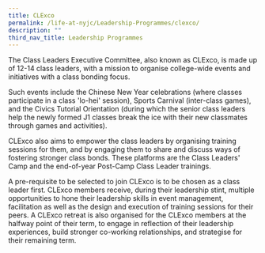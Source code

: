 ```yaml
---
title: CLExco
permalink: /life-at-nyjc/Leadership-Programmes/clexco/
description: ""
third_nav_title: Leadership Programmes
---
```

The Class Leaders Executive Committee, also known as CLExco, is made up of 12-14 class leaders, with a mission to organise college-wide events and initiatives with a class bonding focus.

Such events include the Chinese New Year celebrations (where classes participate in a class 'lo-hei' session), Sports Carnival (inter-class games), and the Civics Tutorial Orientation (during which the senior class leaders help the newly formed J1 classes break the ice with their new classmates through games and activities).

CLExco also aims to empower the class leaders by organising training sessions for them, and by engaging them to share and discuss ways of fostering stronger class bonds. These platforms are the Class Leaders' Camp and the end-of-year Post-Camp Class Leader trainings.

A pre-requisite to be selected to join CLExco is to be chosen as a class leader first. CLExco members receive, during their leadership stint, multiple opportunities to hone their leadership skills in event management, facilitation as well as the design and execution of training sessions for their peers. A CLExco retreat is also organised for the CLExco members at the halfway point of their term, to engage in reflection of their leadership experiences, build stronger co-working relationships, and strategise for their remaining term.